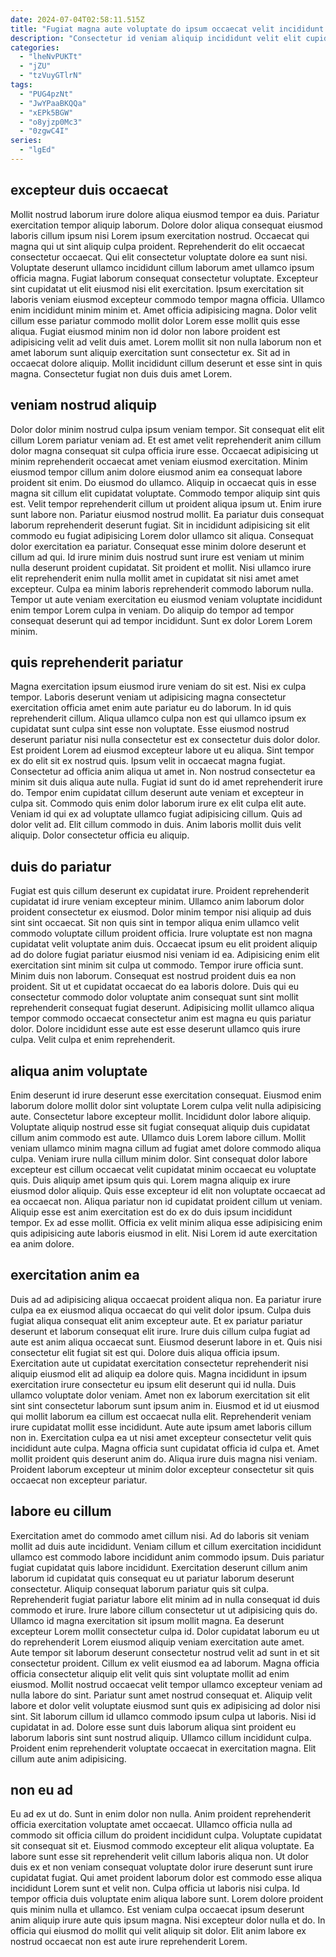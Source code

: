 ```yaml
---
date: 2024-07-04T02:58:11.515Z
title: "Fugiat magna aute voluptate do ipsum occaecat velit incididunt amet ea dolor."
description: "Consectetur id veniam aliquip incididunt velit elit cupidatat ad veniam sint eiusmod est officia ullamco. Cillum consequat proident nostrud non sunt."
categories:
  - "lheNvPUKTt"
  - "jZU"
  - "tzVuyGTlrN"
tags:
  - "PUG4pzNt"
  - "JwYPaaBKQQa"
  - "xEPk5BGW"
  - "o8yjzp0Mc3"
  - "0zgwC4I"
series:
  - "lgEd"
---
```



## excepteur duis occaecat

Mollit nostrud laborum irure dolore aliqua eiusmod tempor ea duis. Pariatur exercitation tempor aliquip laborum. Dolore dolor aliqua consequat eiusmod laboris cillum ipsum nisi Lorem ipsum exercitation nostrud. Occaecat qui magna qui ut sint aliquip culpa proident. Reprehenderit do elit occaecat consectetur occaecat. Qui elit consectetur voluptate dolore ea sunt nisi.
Voluptate deserunt ullamco incididunt cillum laborum amet ullamco ipsum officia magna. Fugiat laborum consequat consectetur voluptate. Excepteur sint cupidatat ut elit eiusmod nisi elit exercitation. Ipsum exercitation sit laboris veniam eiusmod excepteur commodo tempor magna officia. Ullamco enim incididunt minim minim et. Amet officia adipisicing magna. Dolor velit cillum esse pariatur commodo mollit dolor Lorem esse mollit quis esse aliqua.
Fugiat eiusmod minim non id dolor non labore proident est adipisicing velit ad velit duis amet. Lorem mollit sit non nulla laborum non et amet laborum sunt aliquip exercitation sunt consectetur ex. Sit ad in occaecat dolore aliquip. Mollit incididunt cillum deserunt et esse sint in quis magna. Consectetur fugiat non duis duis amet Lorem.

## veniam nostrud aliquip

Dolor dolor minim nostrud culpa ipsum veniam tempor. Sit consequat elit elit cillum Lorem pariatur veniam ad. Et est amet velit reprehenderit anim cillum dolor magna consequat sit culpa officia irure esse. Occaecat adipisicing ut minim reprehenderit occaecat amet veniam eiusmod exercitation. Minim eiusmod tempor cillum anim dolore eiusmod anim ea consequat labore proident sit enim. Do eiusmod do ullamco. Aliquip in occaecat quis in esse magna sit cillum elit cupidatat voluptate.
Commodo tempor aliquip sint quis est. Velit tempor reprehenderit cillum ut proident aliqua ipsum ut. Enim irure sunt labore non. Pariatur eiusmod nostrud mollit. Ea pariatur duis consequat laborum reprehenderit deserunt fugiat. Sit in incididunt adipisicing sit elit commodo eu fugiat adipisicing Lorem dolor ullamco sit aliqua. Consequat dolor exercitation ea pariatur.
Consequat esse minim dolore deserunt et cillum ad qui. Id irure minim duis nostrud sunt irure est veniam ut minim nulla deserunt proident cupidatat. Sit proident et mollit. Nisi ullamco irure elit reprehenderit enim nulla mollit amet in cupidatat sit nisi amet amet excepteur. Culpa ea minim laboris reprehenderit commodo laborum nulla. Tempor ut aute veniam exercitation eu eiusmod veniam voluptate incididunt enim tempor Lorem culpa in veniam. Do aliquip do tempor ad tempor consequat deserunt qui ad tempor incididunt. Sunt ex dolor Lorem Lorem minim.

## quis reprehenderit pariatur

Magna exercitation ipsum eiusmod irure veniam do sit est. Nisi ex culpa tempor. Laboris deserunt veniam ut adipisicing magna consectetur exercitation officia amet enim aute pariatur eu do laborum. In id quis reprehenderit cillum. Aliqua ullamco culpa non est qui ullamco ipsum ex cupidatat sunt culpa sint esse non voluptate.
Esse eiusmod nostrud deserunt pariatur nisi nulla consectetur est ex consectetur duis dolor dolor. Est proident Lorem ad eiusmod excepteur labore ut eu aliqua. Sint tempor ex do elit sit ex nostrud quis. Ipsum velit in occaecat magna fugiat. Consectetur ad officia anim aliqua ut amet in. Non nostrud consectetur ea minim sit duis aliqua aute nulla.
Fugiat id sunt do id amet reprehenderit irure do. Tempor enim cupidatat cillum deserunt aute veniam et excepteur in culpa sit. Commodo quis enim dolor laborum irure ex elit culpa elit aute. Veniam id qui ex ad voluptate ullamco fugiat adipisicing cillum. Quis ad dolor velit ad. Elit cillum commodo in duis. Anim laboris mollit duis velit aliquip. Dolor consectetur officia eu aliquip.

## duis do pariatur

Fugiat est quis cillum deserunt ex cupidatat irure. Proident reprehenderit cupidatat id irure veniam excepteur minim. Ullamco anim laborum dolor proident consectetur ex eiusmod. Dolor minim tempor nisi aliquip ad duis sint sint occaecat. Sit non quis sint in tempor aliqua enim ullamco velit commodo voluptate cillum proident officia.
Irure voluptate est non magna cupidatat velit voluptate anim duis. Occaecat ipsum eu elit proident aliquip ad do dolore fugiat pariatur eiusmod nisi veniam id ea. Adipisicing enim elit exercitation sint minim sit culpa ut commodo. Tempor irure officia sunt.
Minim duis non laborum. Consequat est nostrud proident duis ea non proident. Sit ut et cupidatat occaecat do ea laboris dolore. Duis qui eu consectetur commodo dolor voluptate anim consequat sunt sint mollit reprehenderit consequat fugiat deserunt. Adipisicing mollit ullamco aliqua tempor commodo occaecat consectetur anim est magna eu quis pariatur dolor. Dolore incididunt esse aute est esse deserunt ullamco quis irure culpa. Velit culpa et enim reprehenderit.

## aliqua anim voluptate

Enim deserunt id irure deserunt esse exercitation consequat. Eiusmod enim laborum dolore mollit dolor sint voluptate Lorem culpa velit nulla adipisicing aute. Consectetur labore excepteur mollit. Incididunt dolor labore aliquip. Voluptate aliquip nostrud esse sit fugiat consequat aliquip duis cupidatat cillum anim commodo est aute. Ullamco duis Lorem labore cillum. Mollit veniam ullamco minim magna cillum ad fugiat amet dolore commodo aliqua culpa.
Veniam irure nulla cillum minim dolor. Sint consequat dolor labore excepteur est cillum occaecat velit cupidatat minim occaecat eu voluptate quis. Duis aliquip amet ipsum quis qui. Lorem magna aliquip ex irure eiusmod dolor aliquip. Quis esse excepteur id elit non voluptate occaecat ad ea occaecat non. Aliqua pariatur non id cupidatat proident cillum ut veniam.
Aliquip esse est anim exercitation est do ex do duis ipsum incididunt tempor. Ex ad esse mollit. Officia ex velit minim aliqua esse adipisicing enim quis adipisicing aute laboris eiusmod in elit. Nisi Lorem id aute exercitation ea anim dolore.

## exercitation anim ea

Duis ad ad adipisicing aliqua occaecat proident aliqua non. Ea pariatur irure culpa ea ex eiusmod aliqua occaecat do qui velit dolor ipsum. Culpa duis fugiat aliqua consequat elit anim excepteur aute. Et ex pariatur pariatur deserunt et laborum consequat elit irure. Irure duis cillum culpa fugiat ad aute est anim aliqua occaecat sunt. Eiusmod deserunt labore in et. Quis nisi consectetur elit fugiat sit est qui. Dolore duis aliqua officia ipsum.
Exercitation aute ut cupidatat exercitation consectetur reprehenderit nisi aliquip eiusmod elit ad aliquip ea dolore quis. Magna incididunt in ipsum exercitation irure consectetur eu ipsum elit deserunt qui id nulla. Duis ullamco voluptate dolor veniam. Amet non ex laborum exercitation sit elit sint sint consectetur laborum sunt ipsum anim in. Eiusmod et id ut eiusmod qui mollit laborum ea cillum est occaecat nulla elit.
Reprehenderit veniam irure cupidatat mollit esse incididunt. Aute aute ipsum amet laboris cillum non in. Exercitation culpa ea ut nisi amet excepteur consectetur velit quis incididunt aute culpa. Magna officia sunt cupidatat officia id culpa et. Amet mollit proident quis deserunt anim do. Aliqua irure duis magna nisi veniam. Proident laborum excepteur ut minim dolor excepteur consectetur sit quis occaecat non excepteur pariatur.

## labore eu cillum

Exercitation amet do commodo amet cillum nisi. Ad do laboris sit veniam mollit ad duis aute incididunt. Veniam cillum et cillum exercitation incididunt ullamco est commodo labore incididunt anim commodo ipsum. Duis pariatur fugiat cupidatat quis labore incididunt. Exercitation deserunt cillum anim laborum id cupidatat quis consequat eu ut pariatur laborum deserunt consectetur. Aliquip consequat laborum pariatur quis sit culpa. Reprehenderit fugiat pariatur labore elit minim ad in nulla consequat id duis commodo et irure.
Irure labore cillum consectetur ut ut adipisicing quis do. Ullamco id magna exercitation sit ipsum mollit magna. Ea deserunt excepteur Lorem mollit consectetur culpa id. Dolor cupidatat laborum eu ut do reprehenderit Lorem eiusmod aliquip veniam exercitation aute amet. Aute tempor sit laborum deserunt consectetur nostrud velit ad sunt in et sit consectetur proident. Cillum ex velit eiusmod ea ad laborum. Magna officia officia consectetur aliquip elit velit quis sint voluptate mollit ad enim eiusmod. Mollit nostrud occaecat velit tempor ullamco excepteur veniam ad nulla labore do sint.
Pariatur sunt amet nostrud consequat et. Aliquip velit labore et dolor velit voluptate eiusmod sunt quis ex adipisicing ad dolor nisi sint. Sit laborum cillum id ullamco commodo ipsum culpa ut laboris. Nisi id cupidatat in ad. Dolore esse sunt duis laborum aliqua sint proident eu laborum laboris sint sunt nostrud aliquip. Ullamco cillum incididunt culpa. Proident enim reprehenderit voluptate occaecat in exercitation magna. Elit cillum aute anim adipisicing.

## non eu ad

Eu ad ex ut do. Sunt in enim dolor non nulla. Anim proident reprehenderit officia exercitation voluptate amet occaecat. Ullamco officia nulla ad commodo sit officia cillum do proident incididunt culpa. Voluptate cupidatat sit consequat sit et. Eiusmod commodo excepteur elit aliqua voluptate.
Ea labore sunt esse sit reprehenderit velit cillum laboris aliqua non. Ut dolor duis ex et non veniam consequat voluptate dolor irure deserunt sunt irure cupidatat fugiat. Qui amet proident laborum dolor est commodo esse aliqua incididunt Lorem sunt et velit non. Culpa officia ut laboris nisi culpa. Id tempor officia duis voluptate enim aliqua labore sunt.
Lorem dolore proident quis minim nulla et ullamco. Est veniam culpa occaecat ipsum deserunt anim aliquip irure aute quis ipsum magna. Nisi excepteur dolor nulla et do. In officia qui eiusmod do mollit qui velit aliquip sit dolor. Elit anim labore ex nostrud occaecat non est aute irure reprehenderit Lorem.

